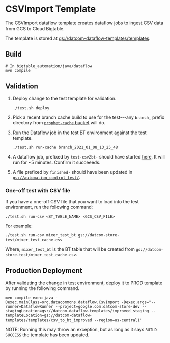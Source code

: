 # CSVImport Template

The CSVImport dataflow template creates dataflow jobs to ingest CSV data from
GCS to Cloud Bigtable.

The template is stored at [gs://datcom-dataflow-templates/templates](https://pantheon.corp.google.com/storage/browser/datcom-dataflow-templates/templates).

## Build

```
# In bigtable_automation/java/dataflow
mvn compile
```

## Validation

1.  Deploy change to the test template for validation.

    ```
    ./test.sh deploy
    ```

2.  Pick a recent branch cache build to use for the test---any `branch_` prefix
    directory from [`prophet-cache`
    bucket](https://pantheon.corp.google.com/storage/browser/prophet_cache;tab=objects)
    will do.

3.  Run the Dataflow job in the test BT environment against the test template.

    ```
    ./test.sh run-cache branch_2021_01_08_13_25_48
    ```

4.  A dataflow job, prefixed by `test-csv2bt-` should have started
    [here](https://pantheon.corp.google.com/dataflow/jobs?project=google.com:datcom-store-dev).
    It will run for ~5 minutes. Confirm it succeeeds.

5.  A file prefixed by `finished-` should have been updated in
    [`gs://automation_control_test/`](https://pantheon.corp.google.com/storage/browser/automation_control_test?project=google.com:datcom-store-dev).

### One-off test with CSV file

If you have a one-off CSV file that you want to load into the test environment,
run the following command:

  ```
  ./test.sh run-csv <BT_TABLE_NAME> <GCS_CSV_FILE>
  ```

For example:

  ```
  ./test.sh run-csv mixer_test_bt gs://datcom-store-test/mixer_test_cache.csv
  ```

Where, `mixer_test_bt` is the BT table that will be created from
`gs://datcom-store-test/mixer_test_cache.csv`.

## Production Deployment

After validating the change in test environment, deploy it to PROD template by
running the following command.

```
mvn compile exec:java -Dexec.mainClass=org.datacommons.dataflow.CsvImport -Dexec.args="--runner=DataflowRunner --project=google.com:datcom-store-dev --stagingLocation=gs://datcom-dataflow-templates/improved_staging --templateLocation=gs://datcom-dataflow-templates/templates/csv_to_bt_improved --region=us-central1"
```

NOTE: Running this may throw an exception, but as long as it says `BUILD
SUCCESS` the template has been updated.
